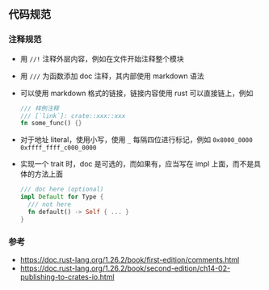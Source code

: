 ## 代码规范

### 注释规范
- 用 `//!` 注释外层内容，例如在文件开始注释整个模块
- 用 `///` 为函数添加 doc 注释，其内部使用 markdown 语法
- 可以使用 markdown 格式的链接，链接内容使用 rust 可以直接链上，例如
  ```rust
  /// 样例注释
  /// [`link`]: crate::xxx::xxx
  fn some_func() {}
  ```

- 对于地址 literal，使用小写，使用 `_` 每隔四位进行标记，例如 `0x8000_0000` `0xffff_ffff_c000_0000`

- 实现一个 trait 时，doc 是可选的，而如果有，应当写在 impl 上面，而不是具体的方法上面
  ```rust
  /// doc here (optional)
  impl Default for Type {
    /// not here
    fn default() -> Self { ... }
  }

### 参考
- https://doc.rust-lang.org/1.26.2/book/first-edition/comments.html
- https://doc.rust-lang.org/1.26.2/book/second-edition/ch14-02-publishing-to-crates-io.html